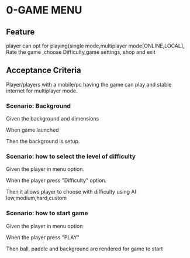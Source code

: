 # 0-GAME MENU

## Feature

player can opt for playing(single mode,multiplayer mode[ONLINE,LOCAL],
Rate the game ,choose Difficulty,game settings, shop and exit

## Acceptance Criteria

Player/players with a mobile/pc having the game can play
and stable internet for multiplayer mode.

### Scenario: Background

  Given the background and dimensions

  When game launched

  Then the background is setup.

### Scenario: how to select the level of difficulty

  Given the player in menu option.

  When the player press "Difficulty" option.

  Then it allows player to choose with difficulty using AI
  low,medium,hard,custom
  
### Scenario: how to start game

  Given the player in menu option

  When the player press "PLAY"

  Then ball, paddle and background are rendered for game to start

